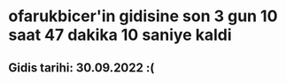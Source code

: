 # ofarukbicer'in gidisine son 3 gun 10 saat 47 dakika 10 saniye kaldi

## Gidis tarihi: 30.09.2022 :(